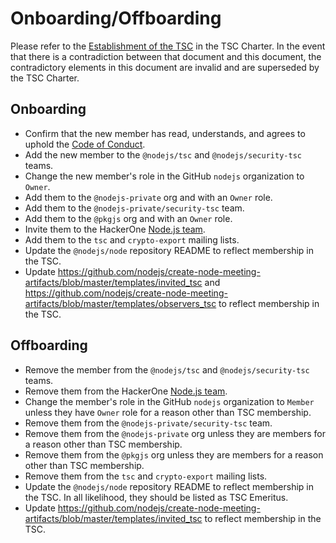 # Onboarding/Offboarding

Please refer to the
[Establishment of the TSC](https://github.com/nodejs/TSC/blob/master/TSC-Charter.md#section-4-establishment-of-the-tsc)
in the TSC Charter. In the event that there is a contradiction between that
document and this document, the contradictory elements in this document are
invalid and are superseded by the TSC Charter.

## Onboarding

* Confirm that the new member has read, understands, and agrees to uphold the
  [Code of Conduct](https://github.com/nodejs/admin/blob/master/CODE_OF_CONDUCT.md).
* Add the new member to the `@nodejs/tsc` and `@nodejs/security-tsc` teams.
* Change the new member's role in the GitHub `nodejs` organization to `Owner`.
* Add them to the `@nodejs-private` org and with an `Owner` role.
* Add them to the `@nodejs-private/security-tsc` team.
* Add them to the `@pkgjs` org and with an `Owner` role.
* Invite them to the HackerOne [Node.js team](https://hackerone.com/nodejs/team_members).
* Add them to the `tsc` and `crypto-export` mailing lists.
* Update the `@nodejs/node` repository README to reflect membership in the TSC.
* Update https://github.com/nodejs/create-node-meeting-artifacts/blob/master/templates/invited_tsc and https://github.com/nodejs/create-node-meeting-artifacts/blob/master/templates/observers_tsc to reflect membership in the TSC.

## Offboarding

* Remove the member from the `@nodejs/tsc` and `@nodejs/security-tsc` teams.
* Remove them from the HackerOne [Node.js team](https://hackerone.com/nodejs/team_members).
* Change the member's role in the GitHub `nodejs` organization to `Member`
  unless they have `Owner` role for a reason other than TSC membership.
* Remove them from the `@nodejs-private/security-tsc` team.
* Remove them from the `@nodejs-private` org unless they are members for a
  reason other than TSC membership.
* Remove them from the `@pkgjs` org unless they are members for a
  reason other than TSC membership.
* Remove them from the `tsc` and `crypto-export` mailing lists.
* Update the `@nodejs/node` repository README to reflect membership in the TSC.
  In all likelihood, they should be listed as TSC Emeritus.
* Update https://github.com/nodejs/create-node-meeting-artifacts/blob/master/templates/invited_tsc to reflect membership in the TSC.
